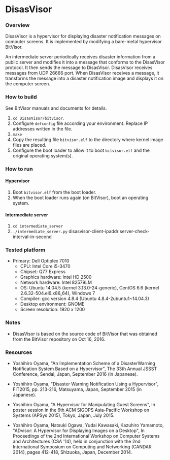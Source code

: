 # DisasVisor

### Overview

DisasVisor is a hypervisor for displaying disaster notification messages on computer screens.
It is implemented by modifying a bare-metal hypervisor BitVisor.

An intermediate server periodically receives disaster information from a public server
and modifies it into a message that conforms to the DisasVisor protocol.  It then sends the
message to DisasVisor.  DisasVisor receives messages from UDP 26666 port.  When DisasVisor
receives a message, it transforms the message into a disaster notification image and
displays it on the computer screen.

### How to build

See BitVisor manuals and documents for details.

1. `cd DisasVisor/bitvisor`.
2. Configure `defconfig` file according your environment.  Replace IP addresses written in the file.
3. `make`
4. Copy the resulting file `bitvisor.elf` to the directory where kernel image files are placed.
5. Configure the boot loader to allow it to boot `bitvisor.elf` and the original operating system(s).

### How to run

#### Hypervisor

1. Boot `bitvisor.elf` from the boot loader.
2. When the boot loader runs again (on BitVisor), boot an operating system.

#### Intermediate server

1. `cd intermediate_server`
2. `./intermediate_server.py` disasvisor-client-ipaddr server-check-interval-in-second

### Tested platform

* Primary: Dell Optiplex 7010
  * CPU: Intel Core i5-3470
  * Chipset: Q77 Express
  * Graphics hardware: Intel HD 2500
  * Network hardware: Intel 82579LM
  * OS: Ubuntu 14.04.5 (kernel 3.13.0-24-generic), CentOS 6.6 (kernel 2.6.32-504.el6.x86_64), Windows 7
  * Compiler: gcc version 4.8.4 (Ubuntu 4.8.4-2ubuntu1~14.04.3)
  * Desktop environment: GNOME
  * Screen resolution: 1920 x 1200

### Notes

* DisasVisor is based on the source code of BitVisor that was obtained from the BitVisor repository on Oct 16, 2016.

### Resources

* Yoshihiro Oyama, "An Implementation Scheme of a DisasterWarning Notification System Based on a Hypervisor", The 33th Annual JSSST Conference, Sendai, Japan, September 2016 (in Japanese).

* Yoshihiro Oyama, "Disaster Warning Notification Using a Hypervisor", FIT2015, pp. 213-216, Matsuyama, Japan, September 2015 (in Japanese).

* Yoshihiro Oyama, "A Hypervisor for Manipulating Guest Screens", In poster session in the 6th ACM SIGOPS Asia-Pacific Workshop on Systems (APSys 2015), Tokyo, Japan, July 2015.

* Yoshihiro Oyama, Natsuki Ogawa, Yudai Kawasaki, Kazuhiro Yamamoto, "ADvisor: A Hypervisor for Displaying Images on a Desktop", In Proceedings of the 2nd International Workshop on Computer Systems and Architectures (CSA '14), held in conjunction with the 2nd International Symposium on Computing and Networking (CANDAR 2014), pages 412-418, Shizuoka, Japan, December 2014. 
